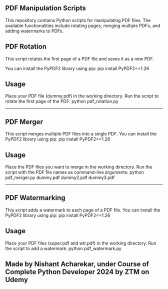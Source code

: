 ## PDF Manipulation Scripts

This repository contains Python scripts for manipulating PDF files. The available functionalities include rotating pages, merging multiple PDFs, and adding watermarks to PDFs.

## PDF Rotation

This script rotates the first page of a PDF file and saves it as a new PDF.

You can install the PyPDF2 library using pip: pip install PyPDF2==1.26

## Usage
Place your PDF file (dummy.pdf) in the working directory.
Run the script to rotate the first page of the PDF: python pdf_rotation.py

-----------------------------------------------------------------------------

## PDF Merger
This script merges multiple PDF files into a single PDF. You can install the PyPDF2 library using pip: pip install PyPDF2==1.26

## Usage
Place the PDF files you want to merge in the working directory.
Run the script with the PDF file names as command-line arguments: python pdf_merger.py dummy.pdf dummy2.pdf dummy3.pdf

-----------------------------------------------------------------------------

## PDF Watermarking

This script adds a watermark to each page of a PDF file. You can install the PyPDF2 library using pip: pip install PyPDF2==1.26

## Usage
Place your PDF files (super.pdf and wtr.pdf) in the working directory.
Run the script to add a watermark: python pdf_watermark.py

##  Made by Nishant Acharekar, under Course of Complete Python Developer 2024 by ZTM on Udemy
